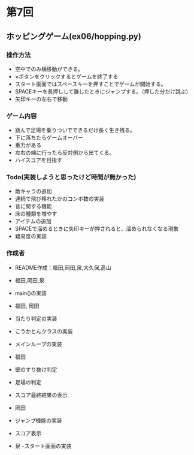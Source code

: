 # 第7回
## ホッピングゲーム(ex06/hopping.py)
### 操作方法
- 空中でのみ横移動ができる。
- ×ボタンをクリックするとゲームを終了する
- スタート画面ではスペースキーを押すことでゲームが開始する。
- SPACEキーを長押しして離したときにジャンプする。（押した分だけ跳ぶ）
- 矢印キーの左右で移動

### ゲーム内容
- 跳んで足場を乗りついでできるだけ長く生き残る。
- 下に落ちたらゲームオーバー
- 重力がある
- 左右の端に行ったら反対側から出てくる。
- ハイスコアを目指す


### Todo(実装しようと思ったけど時間が無かった)
- 敵キャラの追加
- 連続で飛び移れたかのコンボ数の実装
- 音に関する機能
- 床の種類を増やす
- アイテムの追加
- SPACEで溜めるときに矢印キーが押されると、溜められなくなる現象
- 難易度の実装

### 作成者
- README作成：福田,岡田,泉,大久保,高山

- 福田,岡田,泉
- main()の実装

- 福田, 岡田
- 当たり判定の実装
- こうかとんクラスの実装
- メインループの実装

- 福田
- 壁のすり抜け判定
- 足場の判定
- スコア最終結果の表示

- 岡田
- ジャンプ機能の実装
- スコア表示

- 泉
-スタート画面の実装